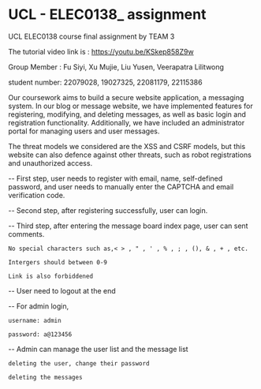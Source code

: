 # UCL - ELEC0138_ assignment

UCL ELEC0138 course final assignment by TEAM 3

The tutorial video link is : https://youtu.be/KSkep858Z9w

Group Member : Fu Siyi, Xu Mujie, Liu Yusen, Veerapatra Lilitwong

student number: 22079028, 19027325, 22081179, 22115386

Our coursework aims to build a secure website application, a messaging system.
In our blog or message website, we have implemented features for registering, 
modifying, and deleting messages, as well as basic login and registration functionality. Additionally, we have included an administrator portal for managing users and user messages.

The threat models we considered are the XSS and CSRF models, but this website can also defence 
against other threats, such as robot registrations and unauthorized access.

-- First step, user needs to register with email, name, self-defined password, and user needs
to manually enter the CAPTCHA and email verification code.

-- Second step, after registering successfully, user can login.

-- Third step, after entering the message board index page, user can sent comments.

    No special characters such as,< > , " , ' , % , ; , (), & , + , etc.
    
    Intergers should between 0-9
 
    Link is also forbiddened

-- User need to logout at the end

-- For admin login, 
    
    username: admin
    
    password: a@123456

-- Admin can manage the user list and the message list
    
    deleting the user, change their password

    deleting the messages





